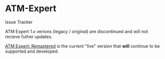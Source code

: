 # ATM-Expert
Issue Tracker

ATM Expert 1.x verions (legacy / original) are discontinued and will not recieve futher updates.

[ATM Expert: Remastered](https://minecraft.curseforge.com/projects/all-the-mods-expert-remastered) is the current "live" version that **will** continue to be supported and developed.
